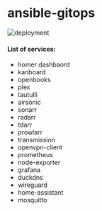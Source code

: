 # ansible-gitops

![deployment](https://github.com/anthonymolinari/ansible-gitops/deploy.svg)

#### List of services:
  - homer dashbaord
  - kanboard
  - openbooks
  - plex
  - tautulli
  - airsonic
  - sonarr
  - radarr
  - tdarr
  - prowlarr
  - transmission
  - openvpn-client
  - prometheus
  - node-exporter
  - grafana
  - duckdns
  - wireguard
  - home-assistant
  - mosquitto